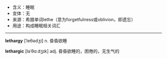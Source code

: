 - <span class="definition">含义：睡眠</span>
- <span class="definition">变体：无</span>
- <span class="definition">来源：希腊单词lethe（意为forgetfulness或oblivion，即遗忘）</span>
- <span class="definition">用途：构成睡眠相关词汇</span>


---


<span class="vocabulary">**lethargy**</span> [ˈleθədʒi] n. 昏昏欲睡

<span class="vocabulary">**lethargic**</span> [ləˈθɑːdʒɪk] adj. 昏昏欲睡的，困倦的，无生气的
